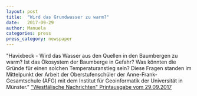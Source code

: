 ```yaml
---
layout: post
title:  "Wird das Grundwasser zu warm?"
date:   2017-09-29
author: Manuela
categories: press
press_category: newspaper
---
```

"Havixbeck - Wird das Wasser aus den Quellen in den Baumbergen zu warm? Ist das Ökosystem der Baumberge in Gefahr? Was könnten die Gründe für einen solchen Temperaturanstieg sein? Diese Fragen standen im Mittelpunkt der Arbeit der Oberstufenschüler der Anne-Frank-Gesamtschule (AFG) mit dem Institut für Geoinformatik der Universität in Münster."
<a href="http://www.wn.de/Muensterland/Kreis-Coesfeld/Havixbeck/3002580-AFG-Projekt-Wird-das-Grundwasser-zu-warm/" target="_blank">"Westfälische Nachrichten" Printausgabe vom 29.09.2017</a>


